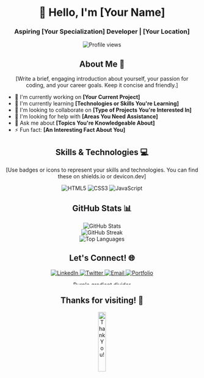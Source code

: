 <!-- Profile Header -->
<h1 align="center">👋 Hello, I'm [Your Name]</h1>
<h3 align="center">Aspiring [Your Specialization] Developer | [Your Location]</h3>

<p align="center">
  <img src="https://komarev.com/ghpvc/?username=[your-github-username]&label=Profile%20views&color=6C47FF&style=flat" alt="Profile views" />
</p>

<!-- About Me Section -->
<h2 align="center">About Me 🚀</h2>

<p align="center">
  [Write a brief, engaging introduction about yourself, your passion for coding, and your career goals. Keep it concise and friendly.]
</p>

- 🔭 I'm currently working on **[Your Current Project]**
- 🌱 I'm currently learning **[Technologies or Skills You're Learning]**
- 👯 I'm looking to collaborate on **[Type of Projects You're Interested In]**
- 🤔 I'm looking for help with **[Areas You Need Assistance]**
- 💬 Ask me about **[Topics You're Knowledgeable About]**
- ⚡ Fun fact: **[An Interesting Fact About You]**

<!-- Skills and Technologies -->
<h2 align="center">Skills & Technologies 💻</h2>

<p align="center">
  [Use badges or icons to represent your skills and technologies. You can find these on shields.io or devicon.dev]
</p>

<p align="center">
  <img src="https://img.shields.io/badge/HTML5-6C47FF?style=for-the-badge&logo=html5&logoColor=white" alt="HTML5" />
  <img src="https://img.shields.io/badge/CSS3-3B3BFF?style=for-the-badge&logo=css3&logoColor=white" alt="CSS3" />
  <img src="https://img.shields.io/badge/JavaScript-6C47FF?style=for-the-badge&logo=javascript&logoColor=white" alt="JavaScript" />
  <!-- Add more badges for your skills -->
</p>



<!-- GitHub Stats and Activity -->
<h2 align="center">GitHub Stats 📊</h2>

<div align="center">
  <img src="https://github-readme-stats.vercel.app/api?username=[your-github-username]&show_icons=true&bg_color=0D1117&title_color=6C47FF&text_color=FFFFFF&icon_color=3B3BFF&hide_border=true" alt="GitHub Stats" />
</div>

<div align="center">
  <img src="https://github-readme-streak-stats.herokuapp.com/?user=[your-github-username]&background=0D1117&ring=6C47FF&fire=3B3BFF&currStreakLabel=6C47FF&sideLabels=FFFFFF&dates=FFFFFF&hide_border=true" alt="GitHub Streak" />
</div>

<div align="center">
  <img src="https://github-readme-stats.vercel.app/api/top-langs/?username=[your-github-username]&layout=compact&bg_color=0D1117&title_color=6C47FF&text_color=FFFFFF&hide_border=true" alt="Top Languages" />
</div>

<!-- Social Media and Contact Information -->
<h2 align="center">Let's Connect! 🌐</h2>

<p align="center">
  <a href="[Your LinkedIn Profile URL]" target="_blank">
    <img src="https://img.shields.io/badge/LinkedIn-6C47FF?style=for-the-badge&logo=linkedin&logoColor=white" alt="LinkedIn" />
  </a>
  <a href="[Your Twitter Profile URL]" target="_blank">
    <img src="https://img.shields.io/badge/Twitter-3B3BFF?style=for-the-badge&logo=twitter&logoColor=white" alt="Twitter" />
  </a>
  <a href="mailto:[Your Email Address]">
    <img src="https://img.shields.io/badge/Email-6C47FF?style=for-the-badge&logo=gmail&logoColor=white" alt="Email" />
  </a>
  <a href="[Your Portfolio Website URL]" target="_blank">
    <img src="https://img.shields.io/badge/Portfolio-3B3BFF?style=for-the-badge&logo=netlify&logoColor=white" alt="Portfolio" />
  </a>
</p>

<!-- Visual Elements and Styling -->
<div align="center">
  <img src="https://hebbkx1anhila5yf.public.blob.vercel-storage.com/Screenshot%202025-01-23%20at%2001.28.12-ZuqJbevg7HoqX5HYOkCRa7HF9FFejz.png" width="100%" height="8" alt="Purple gradient divider">
</div>

<h2 align="center">Thanks for visiting! 👋</h2>

<p align="center">
  <img src="https://media.giphy.com/media/jpVnC65DmYeyRL4LHS/giphy.gif" width="20%" alt="Thank You!" />
</p>

